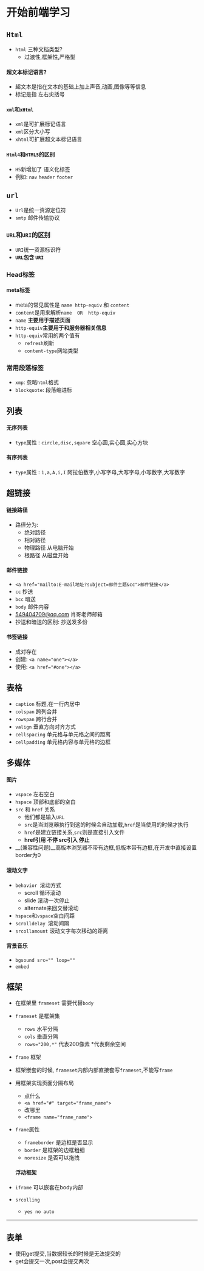 # 开始前端学习

## `Html`

- `html` 三种文档类型?
  - 过渡性,框架性,严格型 

#### 超文本标记语言?

- 超文本是指在文本的基础上加上声音,动画,图像等等信息
- 标记是指 左右尖括号

#### `xml`和`xHtml`

- `xml`是可扩展标记语言 
- `xml`区分大小写
- `xhtml`可扩展超文本标记语言 

#### `Html4`和`HTML5`的区别

- `H5`新增加了 语义化标签
- 例如: `nav` `header` `footer`



## `url`

- `Url`是统一资源定位符
- `smtp` 邮件传输协议

### `URL`和`URI`的区别

- `URI`统一资源标识符
- __`URL`包含 `URI`__

### Head标签

#### meta标签

- meta的常见属性是 `name http-equiv` 和 `content`
- `content`是用来解析`name  OR  http-equiv`
- `name` __主要用于描述页面__
- `http-equiv`__主要用于和服务器相关信息__
- `http-equiv`常用的两个值有
  - `refresh`刷新
  - `content-type`网站类型

### 常用段落标签

- `xmp`: 忽略`html`格式
- `blockquote`: 段落缩进标



## 列表

#### 无序列表

- `type`属性 : `circle,disc,square`   空心圆,实心圆,实心方块

#### 有序列表

- `type`属性 : `1,a,A,i,I` 阿拉伯数字,小写字母,大写字母,小写数字,大写数字



## 超链接

#### 链接路径

- 路径分为:   
  - 绝对路径
  - 相对路径
  - 物理路径   从电脑开始
  - 根路径   从磁盘开始

#### 邮件链接

- `<a href="mailto:E-mail地址?subject=邮件主题&cc">邮件链接</a>`
- `cc` 抄送
- `bcc` 暗送
- `body` 邮件内容
- 549404709@qq.com 肖哥老师邮箱
- 抄送和暗送的区别:   抄送发多份

#### 书签链接

- 成对存在
- 创建:  `<a name="one"></a>`
- 使用:  `<a href="#one"></a>`



## 表格

- `caption`  标题,在一行内居中
- `colspan` 跨列合并
- `rowspan` 跨行合并
- `valign` 垂直方向对齐方式
- `cellspacing` 单元格与单元格之间的距离
- `cellpadding` 单元格内容与单元格的边框



## 多媒体

#### 图片

- `vspace`  左右空白
- `hspace`  顶部和底部的空白
- `src` 和 `href` 关系
  - 他们都是输入`URL`
  - `src`是当浏览器执行到这的时候会自动加载,`href`是当使用的时候才执行
  - `href`是建立链接关系,`src`则是直接引入文件
  - **href引用 不停  src引入 停止**
- __(兼容性问题)__高版本浏览器不带有边框,低版本带有边框,在开发中直接设置border为0

#### 滚动文字

- `behavior `滚动方式
  - scroll 循环滚动
  - slide 滚动一次停止
  - alternate来回交替滚动
- `hspace`和`vspace`空白间距
- `scrolldelay `滚动间隔
- `srcollamount` 滚动文字每次移动的距离

#### 背景音乐

- `bgsound src="" loop=""` 
- `embed`



## 框架

- 在框架里 `frameset` 需要代替`body`

- `frameset` 是框架集

  - `rows` 水平分隔
  - `cols` 垂直分隔
  - `rows="200,*"`	代表200像素    *代表剩余空间

- `frame` 框架 

- 框架嵌套的时候, `frameset`内部内部直接套写`frameset`,不能写`frame`

- 用框架实现页面分隔布局

  - 点什么
  - `<a href="#" target="frame_name">`
  - 改哪里
  - `<frame name="frame_name">`

- `frame`属性

  - `frameborder` 是边框是否显示
  - `border` 是框架的边框粗细
  - `noresize` 是否可以拖拽 

  #### 浮动框架

- `iframe` 可以嵌套在body内部

- `srcolling`

  - `yes no auto` 

------



## 表单

- 使用get提交,当数据较长的时候是无法提交的
- get会提交一次,post会提交两次